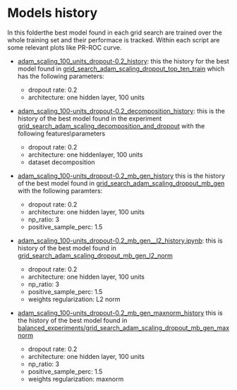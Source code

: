 # Models history

In this folderthe best model found in each grid search are trained over the whole training set and their performace is tracked. Within each script are some relevant plots like PR-ROC curve.

* [adam_scaling_100_units_dropout-0.2_history](https://github.com/alessio-cuzzocrea/tesi/blob/master/experiments/MLP_dropout_feature_decomposition_balanced_generator/models_history/adam_scaling_100_units_dropout-0.2_history.ipynb): this the history for the best model found in [grid_search_adam_scaling_dropout_top_ten_train](https://github.com/alessio-cuzzocrea/tesi/blob/master/experiments/MLP_dropout_feature_decomposition_balanced_generator/grid_search_adam_scaling_dropout_top_ten_train.ipynb) which has the following parameters:
    * dropout rate: 0.2
    * architecture: one hidden layer, 100 units

* [adam_scaling_100-units_dropout-0.2_decomposition_history](https://github.com/alessio-cuzzocrea/tesi/blob/master/experiments/MLP_dropout_feature_decomposition_balanced_generator/models_history/adam_scaling_100-units_dropout-0.2_decomposition_history.ipynb): this is the history of  the best model found in the experiment [grid_search_adam_scaling_decomposition_and_dropout](https://github.com/alessio-cuzzocrea/tesi/blob/master/experiments/MLP_dropout_feature_decomposition_balanced_generator/grid_search_adam_scaling_decomposition_and_dropout.ipynb) with the following features\parameters
    * dropout rate: 0.2
    * architecture: one hiddenlayer, 100 units
    * dataset decomposition

* [adam_scaling_100-units_dropout-0.2_mb_gen_history](https://github.com/alessio-cuzzocrea/tesi/blob/master/experiments/MLP_dropout_feature_decomposition_balanced_generator/models_history/adam_scaling_100-units_dropout-0.2_mb_gen_history.ipynb) this is the history of the best model found in [grid_search_adam_scaling_dropout_mb_gen](https://github.com/alessio-cuzzocrea/tesi/blob/master/experiments/MLP_dropout_feature_decomposition_balanced_generator/balanced_experiments/grid_search_adam_scaling_dropout_mb_gen.ipynb) with the following paramters:
  * dropout rate: 0.2
  * architecture: one hidden layer, 100 units
  * np_ratio: 3
  * positive_sample_perc: 1.5

* [adam_scaling_100-units_dropout-0.2_mb_gen__l2_history.ipynb](https://github.com/alessio-cuzzocrea/tesi/blob/master/experiments/MLP_dropout_feature_decomposition_balanced_generator/models_history/adam_scaling_100-units_dropout-0.2_mb_gen__l2_history.ipynb): this is history of the best model found in [grid_search_adam_scaling_dropout_mb_gen_l2_norm](https://github.com/alessio-cuzzocrea/tesi/blob/master/experiments/MLP_dropout_feature_decomposition_balanced_generator/balanced_experiments/grid_search_adam_scaling_dropout_mb_gen_l2_norm.ipynb)
  * dropout rate: 0.2
  * architecture: one hidden layer, 100 units
  * np_ratio: 3
  * positive_sample_perc: 1.5
  * weights regularization: L2 norm

* [adam_scaling_100-units_dropout-0.2_mb_gen_maxnorm_history](https://github.com/alessio-cuzzocrea/tesi/blob/master/experiments/MLP_dropout_feature_decomposition_balanced_generator/models_history/adam_scaling_100-units_dropout-0.2_mb_gen_maxnorm_history.ipynb) this is the history of the best model found in [balanced_experiments/grid_search_adam_scaling_dropout_mb_gen_maxnorm](https://github.com/alessio-cuzzocrea/tesi/blob/master/experiments/MLP_dropout_feature_decomposition_balanced_generator/balanced_experiments/grid_search_adam_scaling_dropout_mb_gen_maxnorm.ipynb)
  * dropout rate: 0.2
  * architecture: one hidden layer, 100 units
  * np_ratio: 3
  * positive_sample_perc: 1.5
  * weights regularization: maxnorm
